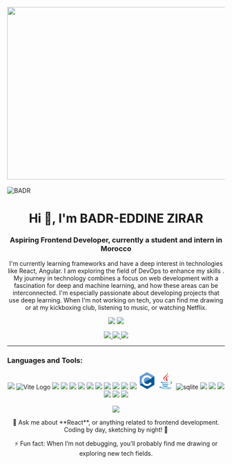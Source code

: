 <p align="center">
 <img width="800" height="400" src="https://github.com/Bdiro23/Bdiro23/blob/master/social/yashs.gif">
</p>

![BADR](https://capsule-render.vercel.app/api?type=waving&color=gradient&height=200&section=header&text=BADR&fontSize=90)


<h1 align="center">Hi 👋, I'm BADR-EDDINE ZIRAR</h1>
<h3 align="center">Aspiring Frontend Developer, currently a student and intern in Morocco</h3>

<p align="center">I'm currently learning frameworks and have a deep interest in technologies like React, Angular. I am exploring the field of DevOps to enhance my skills . My journey in technology combines a focus on web development with a fascination for deep and machine learning, and how these areas can be interconnected. I'm especially passionate about developing projects that use deep learning. When I'm not working on tech, you can find me drawing or at my kickboxing club, listening to music, or watching Netflix.</p>

<p align="center">
<a href="https://www.linkedin.com/in/bader-zirar-1313701b9/"><img src="https://img.shields.io/badge/linkedin-%230077B5.svg?&style=for-the-badge&logo=linkedin&logoColor=white" height=25></a> 
<a href="https://www.instagram.com/bdiro_zirar"><img src="https://img.shields.io/badge/instagram-%23E4405F.svg?&style=for-the-badge&logo=instagram&logoColor=white" height=25></a>
</p>

<p align="center">
  <a href="https://github.com/Bdiro23">
    <img src="https://badges.pufler.dev/visits/Bdiro23/Bdiro23?style=flat-square&color=black&logo=github">
  </a>
  <a href="https://github.com/Bdiro23?tab=repositories">
    <img src="https://badges.pufler.dev/repos/Bdiro23?style=flat-square&color=black&logo=github">
  </a>
  <a href="https://github.com/Bdiro23"><img src="https://img.shields.io/github/followers/Bdiro23?style=social"></a>
</p>

<hr>

<h3 align="left">Languages and Tools:</h3>
<p align="center">
<img src="https://img.shields.io/badge/React%20-%2361DAFB.svg?&style=for-the-badge&logo=React&logoColor=black" />
 <img src="https://vitejs.dev/logo.svg" alt="Vite Logo" width="40" height="40" />
<img src="https://img.shields.io/badge/Symfony%20-%23000000.svg?&style=for-the-badge&logo=Symfony&logoColor=white" />
<img src="https://img.shields.io/badge/TailwindCSS%20-%2338B2AC.svg?&style=for-the-badge&logo=TailwindCSS&logoColor=white" />
<img src="https://img.shields.io/badge/javascript%20-%23323330.svg?&style=for-the-badge&logo=javascript&logoColor=%23F7DF1E"/> 
<img src="https://img.shields.io/badge/html5%20-%23E34F26.svg?&style=for-the-badge&logo=html5&logoColor=white"/> 
<img src="https://img.shields.io/badge/css3%20-%231572B6.svg?&style=for-the-badge&logo=css3&logoColor=white"/> 
<img src="https://img.shields.io/badge/python%20-%2314354C.svg?&style=for-the-badge&logo=python&logoColor=white"/> 
<img src="https://img.shields.io/badge/c++%20-%2300599C.svg?&style=for-the-badge&logo=c%2B%2B&ogoColor=white"/> 
<img src="https://img.shields.io/badge/git%20-%23F05033.svg?&style=for-the-badge&logo=git&logoColor=white"/> 
<img src="https://img.shields.io/badge/github%20-%23121011.svg?&style=for-the-badge&logo=github&logoColor=white"/> 
<img src="https://img.shields.io/badge/bootstrap%20-%23563D7C.svg?&style=for-the-badge&logo=bootstrap&logoColor=white" />
<img src="https://raw.githubusercontent.com/devicons/devicon/master/icons/c/c-original.svg" alt="c" width="40" height="40"/> 
<img src="https://raw.githubusercontent.com/devicons/devicon/master/icons/java/java-original.svg" alt="java" width="40" height="40"/> 
<img src="https://www.vectorlogo.zone/logos/sqlite/sqlite-icon.svg" alt="sqlite" width="40" height="40"/>
<img src="https://img.shields.io/badge/mysql-%2300f.svg?&style=for-the-badge&logo=mysql&logoColor=white"/>
 <img src="https://img.shields.io/badge/Apache-%23D22128.svg?&style=for-the-badge&logo=apache&logoColor=white" />
 <img src="https://img.shields.io/badge/Apache%20Tomcat-%23F8DC75.svg?&style=for-the-badge&logo=apache-tomcat&logoColor=black" />
 <img src="https://img.shields.io/badge/MariaDB-%23003545.svg?&style=for-the-badge&logo=mariadb&logoColor=white" />
 <img src="https://img.shields.io/badge/API%20Platform-%230000FF.svg?&style=for-the-badge&logo=api-platform&logoColor=white" />
 <img src="https://img.shields.io/badge/TypeScript%20-%232F74C0.svg?&style=for-the-badge&logo=TypeScript&logoColor=white" />

</p>

<p align="center">
  <img align="center" src="https://github-readme-stats.vercel.app/api?username=Bdiro23&show_icons=true&locale=en&theme=radical">
</p>

<p align="center">💬 Ask me about **React**, or anything related to frontend development. Coding by day, sketching by night! 🎨</p>

<p align="center">⚡ Fun fact: When I’m not debugging, you’ll probably find me drawing or exploring new tech fields.</p>
